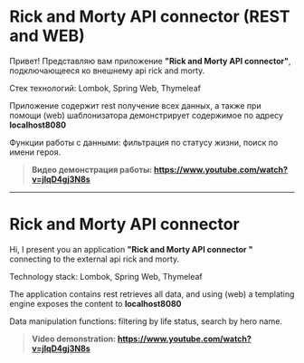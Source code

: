 # Rick and Morty API connector (REST and WEB)
Привет! Представляю вам приложение **"Rick and Morty API connector"**, подключающееся ко внешнему api rick and morty.

Стек технологий: Lombok, Spring Web, Thymeleaf

Приложение содержит rest получение всех данных, а также при помощи (web) шаблонизатора демонстрирует содержимое по адресу **localhost8080**

Функции работы с данными: фильтрация по статусу жизни, поиск по имени героя.

> **Видео демонстрация работы: https://www.youtube.com/watch?v=jIqD4gj3N8s**

---

# Rick and Morty API connector
Hi, I present you an application **"Rick and Morty API connector "** connecting to the external api rick and morty.

Technology stack: Lombok, Spring Web, Thymeleaf

The application contains rest retrieves all data, and using (web) a templating engine exposes the content to **localhost8080**

Data manipulation functions: filtering by life status, search by hero name.

> **Video demonstration: https://www.youtube.com/watch?v=jIqD4gj3N8s**
